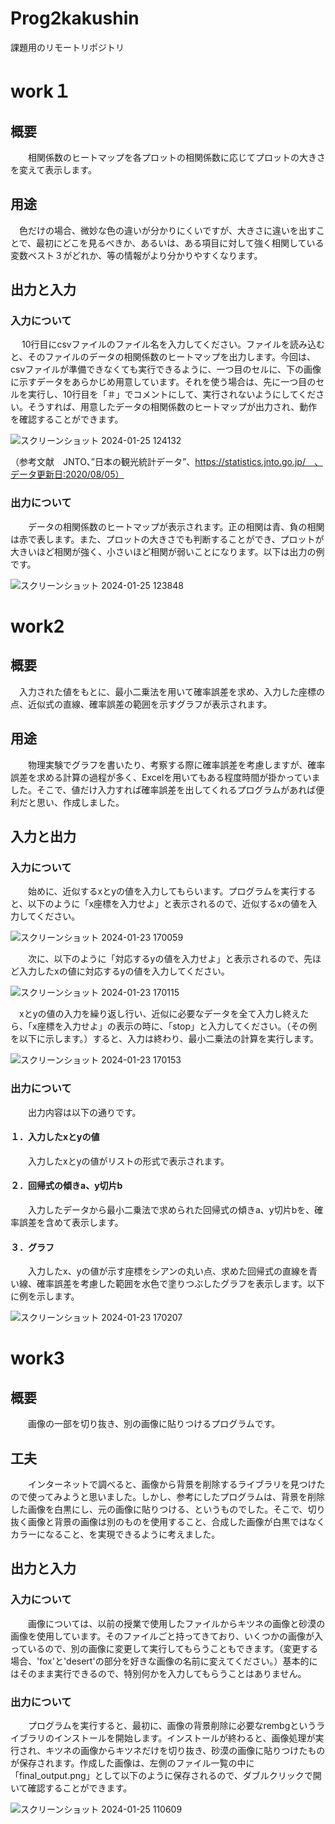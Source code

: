 # Prog2kakushin
課題用のリモートリポジトリ

# work１

## 概要
 
　　相関係数のヒートマップを各プロットの相関係数に応じてプロットの大きさを変えて表示します。

## 用途

  　色だけの場合、微妙な色の違いが分かりにくいですが、大きさに違いを出すことで、最初にどこを見るべきか、あるいは、ある項目に対して強く相関している変数ベスト３がどれか、等の情報がより分かりやすくなります。
  
 ## 出力と入力

 ### 入力について
  
 　 10行目にcsvファイルのファイル名を入力してください。ファイルを読み込むと、そのファイルのデータの相関係数のヒートマップを出力します。今回は、csvファイルが準備できなくても実行できるように、一つ目のセルに、下の画像に示すデータをあらかじめ用意しています。それを使う場合は、先に一つ目のセルを実行し、10行目を「＃」でコメントにして、実行されないようにしてください。そうすれば、用意したデータの相関係数のヒートマップが出力され、動作を確認することができます。

 ![スクリーンショット 2024-01-25 124132](https://github.com/inside-river/Prog2kakushin/assets/153084918/c26bcd76-8ca5-4e5b-a4c6-b0ea9fa9acb4)

 （参考文献　JNTO、”日本の観光統計データ”、https://statistics.jnto.go.jp/　、データ更新日:2020/08/05）

### 出力について

　　データの相関係数のヒートマップが表示されます。正の相関は青、負の相関は赤で表します。また、プロットの大きさでも判断することができ、プロットが大きいほど相関が強く、小さいほど相関が弱いことになります。以下は出力の例です。

![スクリーンショット 2024-01-25 123848](https://github.com/inside-river/Prog2kakushin/assets/153084918/0a80d4f0-c6de-402c-9d66-c08f25d26327)

# work2

## 概要

  　入力された値をもとに、最小二乗法を用いて確率誤差を求め、入力した座標の点、近似式の直線、確率誤差の範囲を示すグラフが表示されます。

## 用途

 　　物理実験でグラフを書いたり、考察する際に確率誤差を考慮しますが、確率誤差を求める計算の過程が多く、Excelを用いてもある程度時間が掛かっていました。そこで、値だけ入力すれば確率誤差を出してくれるプログラムがあれば便利だと思い、作成しました。


## 入力と出力

### 入力について

　　始めに、近似するxとyの値を入力してもらいます。プログラムを実行すると、以下のように「x座標を入力せよ」と表示されるので、近似するxの値を入力してください。

 ![スクリーンショット 2024-01-23 170059](https://github.com/inside-river/Prog2kakushin/assets/153084918/2585c8b8-c962-4956-a480-f0fa93665d76)

　　次に、以下のように「対応するyの値を入力せよ」と表示されるので、先ほど入力したxの値に対応するyの値を入力してください。

![スクリーンショット 2024-01-23 170115](https://github.com/inside-river/Prog2kakushin/assets/153084918/d47b2892-12a6-4658-9585-08561b1c430c)
  
  　xとyの値の入力を繰り返し行い、近似に必要なデータを全て入力し終えたら、「x座標を入力せよ」の表示の時に、「stop」と入力してください。（その例を以下に示します。）すると、入力は終わり、最小二乗法の計算を実行します。

![スクリーンショット 2024-01-23 170153](https://github.com/inside-river/Prog2kakushin/assets/153084918/2d8d43aa-cf88-44b6-bf25-d05974cd1d62)
  
### 出力について

　　出力内容は以下の通りです。

#### １．入力したxとyの値

　　入力したxとyの値がリストの形式で表示されます。

#### ２．回帰式の傾きa、y切片b

　　入力したデータから最小二乗法で求められた回帰式の傾きa、y切片bを、確率誤差を含めて表示します。

#### ３．グラフ

　　入力したx、yの値が示す座標をシアンの丸い点、求めた回帰式の直線を青い線、確率誤差を考慮した範囲を水色で塗りつぶしたグラフを表示します。以下に例を示します。

![スクリーンショット 2024-01-23 170207](https://github.com/inside-river/Prog2kakushin/assets/153084918/d30645e4-ea9a-406c-8a8f-27769b787105)

# work3

## 概要

　　画像の一部を切り抜き、別の画像に貼りつけるプログラムです。

## 工夫
  
　　インターネットで調べると、画像から背景を削除するライブラリを見つけたので使ってみようと思いました。しかし、参考にしたプログラムは、背景を削除した画像を白黒にし、元の画像に貼りつける、というものでした。そこで、切り抜く画像と背景の画像は別のものを使用すること、合成した画像が白黒ではなくカラーになること、を実現できるように考えました。


## 出力と入力

### 入力について

　　画像については、以前の授業で使用したファイルからキツネの画像と砂漠の画像を使用しています。そのファイルごと持ってきており、いくつかの画像が入っているので、別の画像に変更して実行してもらうこともできます。（変更する場合、'fox'と'desert'の部分を好きな画像の名前に変えてください。）基本的にはそのまま実行できるので、特別何かを入力してもらうことはありません。

### 出力について

　　プログラムを実行すると、最初に、画像の背景削除に必要なrembgというライブラリのインストールを開始します。インストールが終わると、画像処理が実行され、キツネの画像からキツネだけを切り抜き、砂漠の画像に貼りつけたものが保存されます。作成した画像は、左側のファイル一覧の中に「final_output.png」として以下のように保存されるので、ダブルクリックで開いて確認することができます。

![スクリーンショット 2024-01-25 110609](https://github.com/inside-river/Prog2kakushin/assets/153084918/3bb4fd32-f319-4f2b-8956-9c7e22090100)

